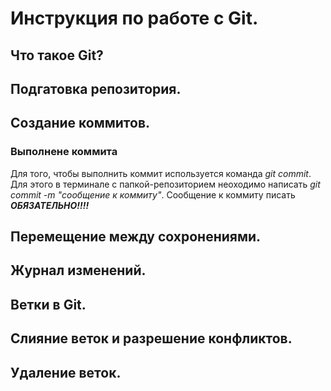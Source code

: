 # Инструкция по работе с Git.

## Что такое Git?

## Подгатовка репозитория.

## Создание коммитов.

### Выполнене коммита
Для того, чтобы выполнить коммит используется команда *git commit*. Для этого в терминале с папкой-репозиторием неоходимо написать *git commit -m "сообщение к коммиту"*. Сообщение к коммиту писать ***ОБЯЗАТЕЛЬНО!!!!***

## Перемещение между сохронениями.

## Журнал изменений. 

## Ветки в Git.

## Слияние веток и разрешение конфликтов.

## Удаление веток.